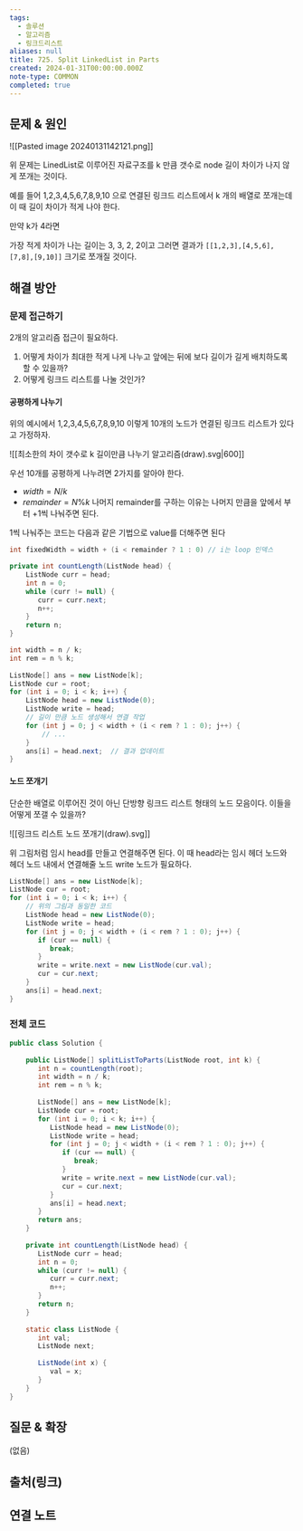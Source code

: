 ```yaml
---
tags:
  - 솔루션
  - 알고리즘
  - 링크드리스트
aliases: null
title: 725. Split LinkedList in Parts
created: 2024-01-31T00:00:00.000Z
note-type: COMMON
completed: true
---
```



## 문제 & 원인
![[Pasted image 20240131142121.png]]

위 문제는 LinedList로 이루어진 자료구조를 k 만큼 갯수로 node 길이 차이가 나지 않게 쪼개는 것이다. 

예를 들어
1,2,3,4,5,6,7,8,9,10 으로 연결된 링크드 리스트에서 k 개의 배열로 쪼개는데 이 때 길이 차이가 적게 나야 한다.

만약 k가 4라면

가장 적게 차이가 나는 길이는 3, 3, 2, 2이고 그러면 결과가 `[[1,2,3],[4,5,6],[7,8],[9,10]]` 크기로 쪼개질 것이다.
## 해결 방안
### 문제 접근하기
2개의 알고리즘 접근이 필요하다.

1. 어떻게 차이가 최대한 적게 나게 나누고 앞에는 뒤에 보다 길이가 길게 배치하도록 할 수 있을까?
2. 어떻게 링크드 리스트를 나눌 것인가?


#### 공평하게 나누기
위의 예시에서 1,2,3,4,5,6,7,8,9,10 이렇게 10개의 노드가 연결된 링크드 리스트가 있다고 가정하자.

![[최소한의 차이 갯수로 k 길이만큼 나누기 알고리즘(draw).svg|600]]

우선 10개를 공평하게 나누려면 2가지를 알아야 한다.

- $width = N / k$ 
- $remainder = N \% k$ 
나머지 remainder를 구하는 이유는 나머지 만큼을 앞에서 부터 +1씩 나눠주면 된다.

1씩 나눠주는 코드는 다음과 같은 기법으로 value를 더해주면 된다

```java
int fixedWidth = width + (i < remainder ? 1 : 0) // i는 loop 인덱스
```


```java
private int countLength(ListNode head) {  
    ListNode curr = head;  
    int n = 0;  
    while (curr != null) {  
       curr = curr.next;  
       n++;  
    }  
    return n;  
}
```

```java
int width = n / k;  
int rem = n % k;  
  
ListNode[] ans = new ListNode[k];  
ListNode cur = root;  
for (int i = 0; i < k; i++) {  
    ListNode head = new ListNode(0);  
    ListNode write = head;  
    // 길이 만큼 노드 생성해서 연결 작업
    for (int j = 0; j < width + (i < rem ? 1 : 0); j++) {  
		// ...
    }  
    ans[i] = head.next;  // 결과 업데이트
}  
```
#### 노드 쪼개기
단순한 배열로 이루어진 것이 아닌 단방향 링크드 리스트 형태의 노드 모음이다. 이들을 어떻게 쪼갤 수 있을까?

![[링크드 리스트 노드 쪼개기(draw).svg]]

위 그림처럼 임시 head를 만들고 연결해주면 된다. 이 때 head라는 임시 헤더 노드와 헤더 노드 내에서 연결해줄 노드 write 노드가 필요하다.

```java
ListNode[] ans = new ListNode[k];  
ListNode cur = root;  
for (int i = 0; i < k; i++) {  
	// 위의 그림과 동일한 코드
    ListNode head = new ListNode(0);  
    ListNode write = head;  
    for (int j = 0; j < width + (i < rem ? 1 : 0); j++) {  
       if (cur == null) {  
          break;  
       }  
       write = write.next = new ListNode(cur.val);  
       cur = cur.next;  
    }  
    ans[i] = head.next;  
}
```
### 전체 코드
```java
public class Solution {  
  
    public ListNode[] splitListToParts(ListNode root, int k) {  
       int n = countLength(root);  
       int width = n / k;  
       int rem = n % k;  
  
       ListNode[] ans = new ListNode[k];  
       ListNode cur = root;  
       for (int i = 0; i < k; i++) {  
          ListNode head = new ListNode(0);  
          ListNode write = head;  
          for (int j = 0; j < width + (i < rem ? 1 : 0); j++) {  
             if (cur == null) {  
                break;  
             }  
             write = write.next = new ListNode(cur.val);  
             cur = cur.next;  
          }  
          ans[i] = head.next;  
       }  
       return ans;  
    }  
  
    private int countLength(ListNode head) {  
       ListNode curr = head;  
       int n = 0;  
       while (curr != null) {  
          curr = curr.next;  
          n++;  
       }  
       return n;  
    }  
  
    static class ListNode {  
       int val;  
       ListNode next;  
  
       ListNode(int x) {  
          val = x;  
       }  
    }  
}
```

## 질문 & 확장

(없음)

## 출처(링크)


## 연결 노트
